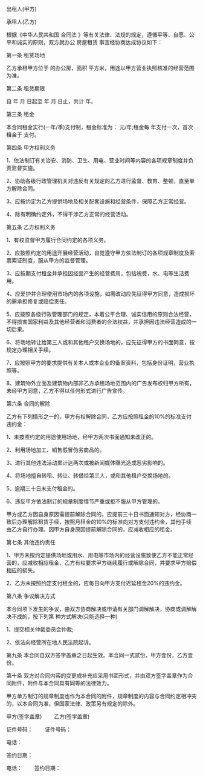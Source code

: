 
 


出租人(甲方)


承租人(乙方)


根据《中华人民共和国
合同法
》等有关法律、法规的规定，遵循平等、自愿、公平和诚实的原则，双方就办公
房屋租赁
事宜经协商达成协议如下：


第一条 租赁场地


乙方承租甲方位于 的办公房，面积 平方米，用途以甲方营业执照核准的经营范围为准。


第二条 租赁期限


自 年 月 日起至 年 月 日止，共计 年。


第三条 租金


本合同租金实行(一年/季)支付制，租金标准为： 元/年;租金每 年支付一次，首次租金于 支付。


第四条 甲方权利义务


1、依法制订有关治安、消防、卫生、用电、营业时间等内容的各项规章制度并负责监督实施。


2、协助各级行政管理机关对违反有关规定的乙方进行监督、教育、整顿，直至单方解除合同。


3、应按约定为乙方提供场地及相关配套设施和经营条件，保障乙方正常经营。


4、除有明确约定外，不得干涉乙方正常的经营活动。


第五条 乙方权利义务


1、有权监督甲方履行合同约定的各项义务。


2、应按照约定的用途开展经营活动，自觉遵守甲方依法制订的各项规章制度及索票索证制度，服从甲方的监督管理。


3、应按期支付租金并承担因经营产生的经营费用，包括税费，水、电等生活费用。


4、应爱护并合理使用市场内的各项设施，如需改动应先征得甲方同意，造成损坏的需承担修复或赔偿责任。


5、应按照各级行政管理部门的规定，本着公平合理、诚实信用的原则合法经营，不得损害国家利益及其他经营者和消费者的合法权益，并承担因违法经营造成的一切后果。


6、将场地转让给第三人或和其他租户交换场地的，应先征得甲方的书面同意，按规定办理相关手续。


7、应按照甲方的要求提供有关本人或本企业的备案资料，包括身份证明，营业执照等。


8、建筑物外立面及建筑物内部非乙方承租场地范围内的广告发布权归甲方所有，未经甲方同意，乙方不得以任何形式进行广告宣传。


第六条 合同的解除


乙方有下列情形之一的，甲方有权解除合同，乙方应按照租金的10%的标准支付违约金：


1、未按照约定的用途使用场地，经甲方两次书面通知未改正的。


2、利用场地加工、销售假冒伪劣商品的。


3、进行其他违法活动累计达两次或被新闻媒体曝光造成恶劣影响的。


4、将场地擅自转租、转让、转借给第三人，或和其他租户交换场地的。


5、逾期三十日未支付租金的。


6、违反甲方依法制订的规章制度情节严重或拒不服从甲方管理的。


甲方或乙方因自身原因需提前解除合同的，应提前三十日书面通知对方，经协商一致后办理解除租赁手续，按照月租金的10%的标准向对方支付违约金，其他手续由乙方自行办理。因甲方自身原因提前解除合同的，应减收相应的租金。


第七条 其他违约责任


1、甲方未按约定提供场地或用水、用电等市场内的经营设施致使乙方不能正常经营的，应减收相应租金，乙方有权要求甲方继续履行或解除合同，并要求甲方赔偿相应的损失。


2、乙方未按照约定支付租金的，应每日向甲方支付迟延租金20%的违约金。


第八条 争议解决方式


本合同项下发生的争议，由双方协商解决或申请有关部门调解解决，协商或调解解决不成的，按下列第 种方式解决(只能选择一种)


1、提交相关仲裁委员会仲裁;


2、依法向经营所在地人民法院起诉。


第九条 本合同自双方签字盖章之日起生效。本合同一式贰份，甲方壹份，乙方壹份。


第十条 双方对合同内容的变更或补充应采用书面形式，并由双方签字盖章作为合同附件，附件与本合同具有同等的法律效力。


甲方单方制订的规章制度也作为本合同的附件，规章制度的内容与合同约定相冲突的，以本合同为准，但国家法律、政策另有规定的除外。


甲方(签字盖章) 　　乙方(签字盖章)


证件号码： 　　证件号码：


电话：


签约日期：


电话： 　　签约日期：
 


 

 
 
 
 
 
  


  
 

  


  


  
 
 
 
 

